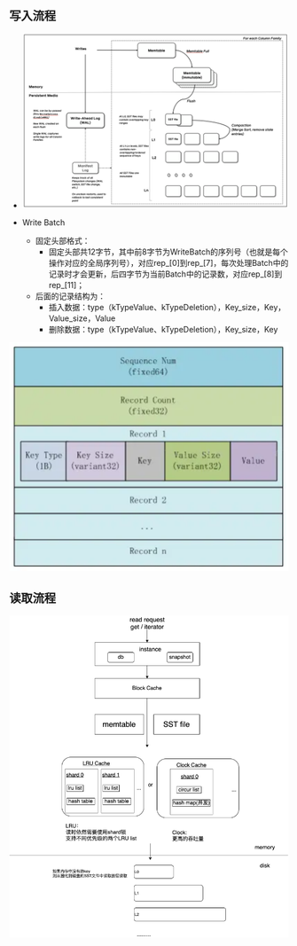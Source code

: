 ## 写入流程
- <img src="images/write-flow.png" width="960px" />  

- Write Batch   
  - 固定头部格式：  
    - 固定头部共12字节，其中前8字节为WriteBatch的序列号（也就是每个操作对应的全局序列号），对应rep_[0]到rep_[7]，每次处理Batch中的记录时才会更新，后四字节为当前Batch中的记录数，对应rep_[8]到rep_[11]；  
  - 后面的记录结构为：
    - 插入数据：type（kTypeValue、kTypeDeletion），Key_size，Key，Value_size，Value
    - 删除数据：type（kTypeValue、kTypeDeletion），Key_size，Key
<img src="images/write-batch.png" width="760px" />

## 读取流程
<img src="images/read-flow.png" width="760px" />
